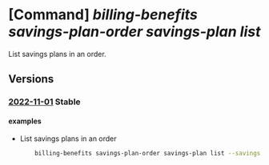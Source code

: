 # [Command] _billing-benefits savings-plan-order savings-plan list_

List savings plans in an order.

## Versions

### [2022-11-01](/Resources/mgmt-plane/L3Byb3ZpZGVycy9taWNyb3NvZnQuYmlsbGluZ2JlbmVmaXRzL3NhdmluZ3NwbGFub3JkZXJzL3t9L3NhdmluZ3NwbGFucw==/2022-11-01.xml) **Stable**

<!-- mgmt-plane /providers/microsoft.billingbenefits/savingsplanorders/{}/savingsplans 2022-11-01 -->

#### examples

- List savings plans in an order
    ```bash
        billing-benefits savings-plan-order savings-plan list --savings-plan-order-id 30000000-aaaa-bbbb-cccc-200000000017
    ```
